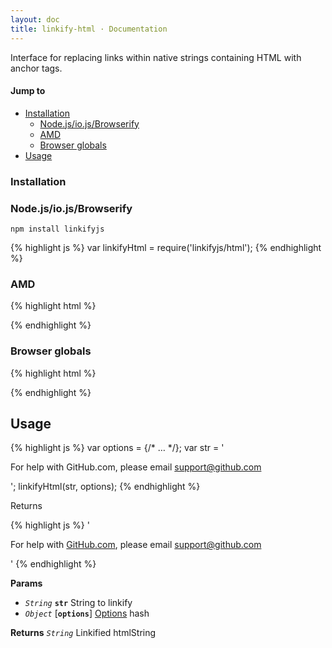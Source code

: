 ```yaml
---
layout: doc
title: linkify-html · Documentation
---
```


Interface for replacing links within native strings containing HTML with anchor tags.

#### Jump to

* [Installation](#installation)
  * [Node.js/io.js/Browserify](#nodejsiojsbrowserify)
  * [AMD](#amd)
  * [Browser globals](#browser-globals)
* [Usage](#usage)

### Installation

### Node.js/io.js/Browserify

```
npm install linkifyjs
```

{% highlight js %}
var linkifyHtml = require('linkifyjs/html');
{% endhighlight %}

### AMD

{% highlight html %}
<script src="linkify.amd.js"></script>
<script src="linkify-html.amd.js"></script>
<script>
  require(['linkify-html'], function (linkifyHtml) {
    // …
  });
</script>
{% endhighlight %}

### Browser globals

{% highlight html %}
<script src="linkify.js"></script>
<script src="linkify-string.js"></script>
{% endhighlight %}

## Usage

{% highlight js %}
var options = {/* … */};
var str = '<p>For help with GitHub.com, please email support@github.com</p>';
linkifyHtml(str, options);
{% endhighlight %}

Returns

{% highlight js %}
'<p>For help with <a href="http://github.com" target="_blank">GitHub.com</a>, please email <a href="mailto:support@github.com">support@github.com</a></p>'
{% endhighlight %}

**Params**

* _`String`_ **`str`** String to linkify
* _`Object`_ [**`options`**] [Options](options.html) hash

**Returns** _`String`_ Linkified htmlString


